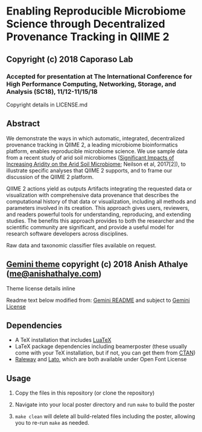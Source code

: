 # Enabling Reproducible Microbiome Science through Decentralized Provenance Tracking in QIIME 2
## Copyright (c) 2018 Caporaso Lab
### Accepted for presentation at The International Conference for High Performance Computing, Networking, Storage, and Analysis (SC18), 11/12-11/15/18

Copyright details in LICENSE.md

## Abstract
We demonstrate the ways in which automatic, integrated,
decentralized provenance tracking in QIIME 2, a leading
microbiome bioinformatics platform, enables reproducible
microbiome science. We use sample data from a recent
study of arid soil microbiomes ([Significant Impacts of
Increasing Aridity on the Arid Soil Microbiome]; Neilson et
al, 2017[2]), to illustrate specific analyses that QIIME 2
supports, and to frame our discussion of the QIIME 2
platform.

QIIME 2 actions yield as outputs Artifacts integrating the
requested data or visualization with comprehensive data
provenance that describes the computational history of
that data or visualization, including all methods and
parameters involved in its creation. This approach gives
users, reviewers, and readers powerful tools for
understanding, reproducing, and extending studies.
The benefits this approach provides to both the researcher
and the scientific community are significant, and provide a
useful model for research software developers across
disciplines.

Raw data and taxonomic classifier files available on request.

## [Gemini theme] copyright (c) 2018 Anish Athalye (me@anishathalye.com)
Theme license details inline

Readme text below modified from: [Gemini README] and subject to [Gemini License]

## Dependencies

* A TeX installation that includes [LuaTeX]
* LaTeX package dependencies including beamerposter (these usually come with
  your TeX installation, but if not, you can get them from [CTAN])
* [Raleway] and [Lato], which are both available under Open Font License

## Usage

1. Copy the files in this repository (or clone the repository)

1. Navigate into your local poster directory and run `make` to build the poster

1. `make clean` will delete all build-related files including the poster, allowing you to re-run `make` as needed.


[Significant Impacts of Increasing Aridity on the Arid Soil Microbiome]: https://msystems.asm.org/content/2/3/e00195-16
[Gemini theme]: https://github.com/anishathalye/gemini
[beamerposter]: https://github.com/deselaers/latex-beamerposter
[LuaTeX]: http://www.luatex.org/
[CTAN]: https://ctan.org/
[Raleway]: https://www.fontsquirrel.com/fonts/raleway
[Lato]: https://www.fontsquirrel.com/fonts/lato
[Gemini README]: https://github.com/anishathalye/gemini/blob/master/README.md
[Gemini License]: https://github.com/anishathalye/gemini/blob/master/LICENSE.md
